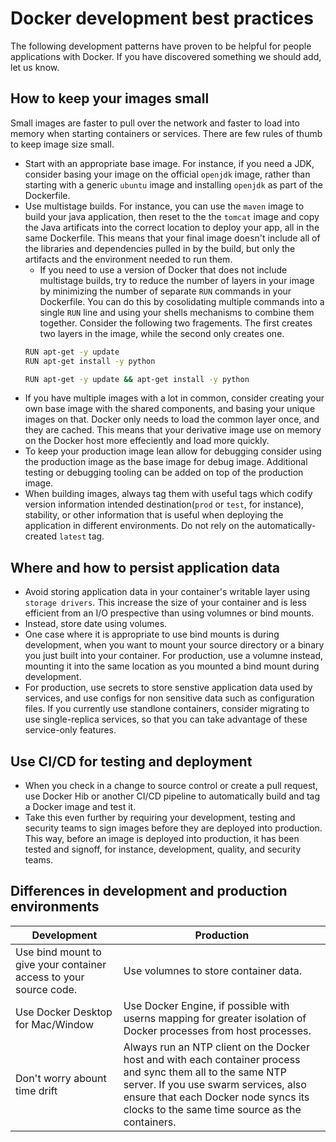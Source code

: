 # Docker development best practices
The following development patterns have proven to be helpful for people applications with Docker. If you have discovered something we should add, let us know.

## How to keep your images small
Small images are faster to pull over the network and faster to load into memory when starting containers or services. There are few rules of thumb to keep image size small.
- Start with an appropriate base image. For instance, if you need a JDK, consider basing your image on the official `openjdk` image, rather than starting with a generic `ubuntu` image and installing `openjdk` as part of the Dockerfile.
- Use multistage builds. For instance, you can use the `maven` image to build your java application, then reset to the the `tomcat` image and copy the Java artificats into the correct location to deploy your app, all in the same Dockerfile. This means that your final image doesn't include all of the libraries and dependencies pulled in by the build, but only the artifacts and the environment needed to run them.
    - If you need to use a version of Docker that does not include multistage builds, try to reduce the number of layers in your image by minimizing the number of separate `RUN` commands in your Dockerfile. You can do this by cosolidating multiple commands into a single `RUN` line and using your shells mechanisms to combine them together. Consider the following two fragements. The first creates two layers in the image, while the second only creates one.
    ```bash
    RUN apt-get -y update
    RUN apt-get install -y python
    ```
    ```bash
    RUN apt-get -y update && apt-get install -y python
    ```
- If you have multiple images with a lot in common, consider creating your own base image with the shared components, and basing your unique images on that. Docker only needs to load the common layer once, and they are cached. This means that your derivative image use on memory on the Docker host more effeciently and load more quickly.
- To keep your production image lean allow for debugging consider using the production image as the base image for debug image. Additional testing or debugging tooling can be added on top of the production image.
- When building images, always tag them with useful tags which codify version information intended destination(`prod` or `test`, for instance), stability, or other information that is useful when deploying the application in different environments. Do not rely on the automatically-created `latest` tag.

## Where and how to persist application data
- Avoid storing application data in your container's writable layer using `storage drivers`. This increase the size of your container and is less efficient from an I/O prespective than using volumnes or bind mounts.
- Instead, store date using volumes.
- One case where it is appropriate to use bind mounts is during development, when you want to mount your source directory or a binary you just built into your container. For production, use a volumne instead, mounting it into the same location as you mounted a bind mount during development.
- For production, use secrets to store senstive application data used by services, and use configs for non sensitive data such as configuration files. If you currently use standlone containers, consider migrating to use single-replica services, so that you can take advantage of these service-only features.

## Use CI/CD for testing and deployment
- When you check in a change to source control or create a pull request, use Docker Hib or another CI/CD pipeline to automatically build and tag a Docker image and test it.
- Take this even further by requiring your development, testing and security teams to sign images before they are deployed into production. This way, before an image is deployed into production, it has been tested and signoff, for instance, development, quality, and security teams.

## Differences in development and production environments
|Development| Production|
|-----------|-----------|
|Use bind mount to give your container access to your source code.| Use volumnes to store container data.|
|Use Docker Desktop for Mac/Window| Use Docker Engine, if possible with userns mapping for greater isolation of Docker processes from host processes.|
|Don't worry abount time drift| Always run an NTP client on the Docker host and with each container process and sync them all to the same NTP server. If you use swarm services, also ensure that each Docker node syncs its clocks to the same time source as the containers.|
